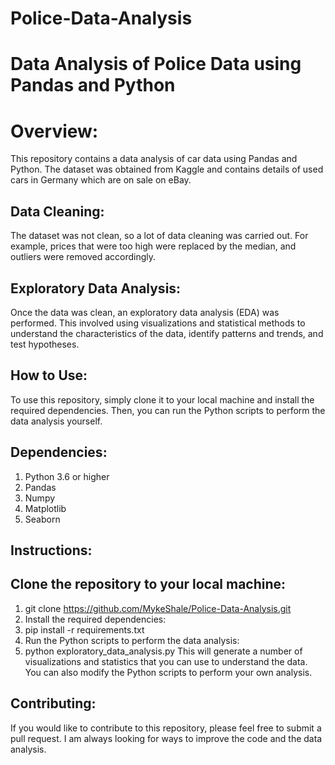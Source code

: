 # Police-Data-Analysis

# Data Analysis of Police Data using Pandas and Python


# Overview:
This repository contains a data analysis of car data using Pandas and Python. The dataset was obtained from Kaggle and contains details of used cars in Germany which are on sale on eBay.

## Data Cleaning:
The dataset was not clean, so a lot of data cleaning was carried out. For example, prices that were too high were replaced by the median, and outliers were removed accordingly.

## Exploratory Data Analysis:
Once the data was clean, an exploratory data analysis (EDA) was performed. This involved using visualizations and statistical methods to understand the characteristics of the data, identify patterns and trends, and test hypotheses.


## How to Use:
To use this repository, simply clone it to your local machine and install the required dependencies. Then, you can run the Python scripts to perform the data analysis yourself.

## Dependencies:

1. Python 3.6 or higher
2. Pandas
3. Numpy
4. Matplotlib
5. Seaborn

## Instructions:

## Clone the repository to your local machine:
1. git clone https://github.com/MykeShale/Police-Data-Analysis.git
2. Install the required dependencies:
3. pip install -r requirements.txt
4. Run the Python scripts to perform the data analysis:
5. python exploratory_data_analysis.py
This will generate a number of visualizations and statistics that you can use to understand the data. You can also modify the Python scripts to perform your own analysis.

## Contributing:

If you would like to contribute to this repository, please feel free to submit a pull request. I am always looking for ways to improve the code and the data analysis.
